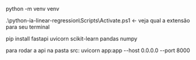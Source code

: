 python -m venv venv                  

.\python-ia-linear-regression\Scripts\Activate.ps1 <- veja qual a extensão para seu terminal

pip install fastapi uvicorn scikit-learn pandas numpy 

para rodar a api na pasta src: uvicorn app:app --host 0.0.0.0 --port 8000     
